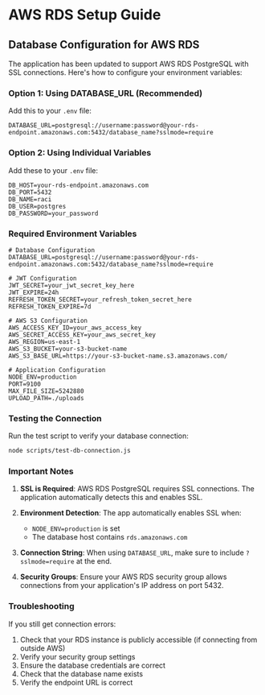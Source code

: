 # AWS RDS Setup Guide

## Database Configuration for AWS RDS

The application has been updated to support AWS RDS PostgreSQL with SSL connections. Here's how to configure your environment variables:

### Option 1: Using DATABASE_URL (Recommended)

Add this to your `.env` file:

```env
DATABASE_URL=postgresql://username:password@your-rds-endpoint.amazonaws.com:5432/database_name?sslmode=require
```

### Option 2: Using Individual Variables

Add these to your `.env` file:

```env
DB_HOST=your-rds-endpoint.amazonaws.com
DB_PORT=5432
DB_NAME=raci
DB_USER=postgres
DB_PASSWORD=your_password
```

### Required Environment Variables

```env
# Database Configuration
DATABASE_URL=postgresql://username:password@your-rds-endpoint.amazonaws.com:5432/database_name?sslmode=require

# JWT Configuration
JWT_SECRET=your_jwt_secret_key_here
JWT_EXPIRE=24h
REFRESH_TOKEN_SECRET=your_refresh_token_secret_here
REFRESH_TOKEN_EXPIRE=7d

# AWS S3 Configuration
AWS_ACCESS_KEY_ID=your_aws_access_key
AWS_SECRET_ACCESS_KEY=your_aws_secret_key
AWS_REGION=us-east-1
AWS_S3_BUCKET=your-s3-bucket-name
AWS_S3_BASE_URL=https://your-s3-bucket-name.s3.amazonaws.com/

# Application Configuration
NODE_ENV=production
PORT=9100
MAX_FILE_SIZE=5242880
UPLOAD_PATH=./uploads
```

### Testing the Connection

Run the test script to verify your database connection:

```bash
node scripts/test-db-connection.js
```

### Important Notes

1. **SSL is Required**: AWS RDS PostgreSQL requires SSL connections. The application automatically detects this and enables SSL.

2. **Environment Detection**: The app automatically enables SSL when:
   - `NODE_ENV=production` is set
   - The database host contains `rds.amazonaws.com`

3. **Connection String**: When using `DATABASE_URL`, make sure to include `?sslmode=require` at the end.

4. **Security Groups**: Ensure your AWS RDS security group allows connections from your application's IP address on port 5432.

### Troubleshooting

If you still get connection errors:

1. Check that your RDS instance is publicly accessible (if connecting from outside AWS)
2. Verify your security group settings
3. Ensure the database credentials are correct
4. Check that the database name exists
5. Verify the endpoint URL is correct 